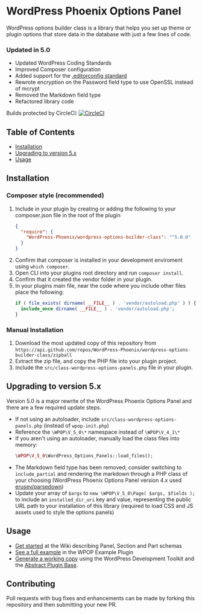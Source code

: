 # WordPress Phoenix Options Panel 

WordPress options builder class is a library that helps you set up theme or plugin options that store data in the database with just a few lines of code.

### Updated in 5.0

* Updated WordPress Coding Standards
* Improved Composer configuration
* Added support for the [.editorconfig standard](https://editorconfig.org)
* Rewrote encryption on the Password field type to use OpenSSL instead of mcrypt
* Removed the Markdown field type
* Refactored library code

Builds protected by CircleCI: [![CircleCI](https://circleci.com/gh/WordPress-Phoenix/wordpress-options-builder-class.svg?style=svg)](https://circleci.com/gh/WordPress-Phoenix/wordpress-options-builder-class)

## Table of Contents

*   [Installation](#installation)
*   [Upgrading to version 5.x](#upgrading-to-version-5x)
*   [Usage](#usage)

## Installation

### Composer style (recommended)

1.  Include in your plugin by creating or adding the following to your composer.json file in the root of the plugin
    ```json
    {
      "require": {
        "WordPress-Phoenix/wordpress-options-builder-class": "^5.0.0"
      }
    }
    ```
2.  Confirm that composer is installed in your development enviroment using `which composer`.
3.  Open CLI into your plugins root directory and run `composer install`.
4.  Confirm that it created the vendor folder in your plugin.
5.  In your plugins main file, near the code where you include other files place the following:
    ```php
    if ( file_exists( dirname( __FILE__ ) . 'vendor/autoload.php' ) ) {
      include_once dirname( __FILE__ ) . 'vendor/autoload.php';
    }
    ```

### Manual Installation

1.  Download the most updated copy of this repository from `https://api.github.com/repos/WordPress-Phoenix/wordpress-options-builder-class/zipball`
2.  Extract the zip file, and copy the PHP file into your plugin project.
3.  Include the `src/class-wordpress-options-panels.php` file in your plugin.

## Upgrading to version 5.x

Version 5.0 is a major rewrite of the WordPress Phoenix Options Panel and there are a few required update steps.

*   If not using an autoloader, include `src/class-wordpress-options-panels.php` (instead of `wpop-init.php`)
*   Reference the `\WPOP\V_5_0\*` namespace instead of `\WPOP\V_4_1\*`
*   If you aren't using an autoloader, manually load the class files into memory:
    ```php
    \WPOP\V_5_0\WordPress_Options_Panels::load_files();
    ```
*   The Markdown field type has been removed; consider switching to `include_partial` and rendering the markdown through a PHP class of your choosing (WordPress Phoenix Options Panel version 4.x used [erusev/parsedown](https://packagist.org/packages/erusev/parsedown))
*   Update your array of `$args` to `new \WPOP\V_5_0\Page( $args, $fields );` to include an `installed_dir_uri` key and value, representing the public URL path to your installation of this library (required to load CSS and JS assets used to style the options panels)

## Usage

*   [Get started](https://github.com/WordPress-Phoenix/wordpress-options-builder-class/wiki) at the Wiki describing Panel, Section and Part schemas
*   [See a full example](https://github.com/WordPress-Phoenix/wpop-example-panel/) in the WPOP Example Plugin
*   [Generate a working copy](https://github.com/WordPress-Phoenix/wordpress-development-toolkit/releases) using the WordPress Development Toolkit and the [Abstract Plugin Base](https://github.com/WordPress-Phoenix/abstract-plugin-base).

## Contributing

Pull requests with bug fixes and enhancements can be made by forking this repository and then submitting your new PR.

